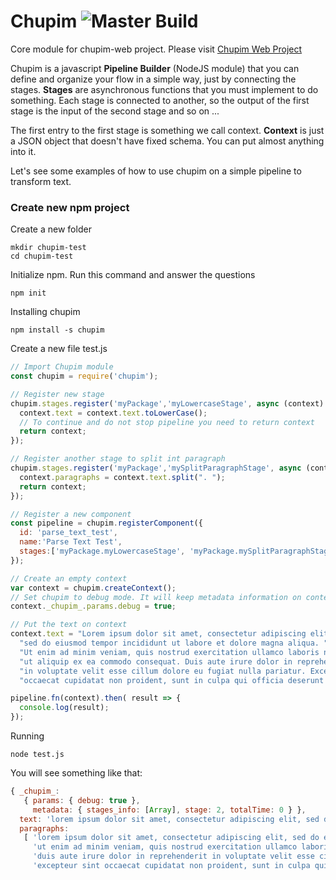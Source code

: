 # Chupim ![Master Build](https://travis-ci.org/baliberdin/chupim.svg?branch=master)
Core module for chupim-web project.
Please visit [Chupim Web Project](https://github.com/baliberdin/chupim-web)

Chupim is a javascript **Pipeline Builder** (NodeJS module) that you can define and organize your 
flow in a simple way, just by connecting the stages. **Stages** are asynchronous functions that 
you must implement to do something. Each stage is connected to another, so the output of the 
first stage is the input of the second stage and so on ...

The first entry to the first stage is something we call context.
**Context** is just a JSON object that doesn't have fixed schema. You can put almost anything into it.

Let's see some examples of how to use chupim on a simple pipeline to transform text.

### Create new npm project
Create a new folder
```shell
mkdir chupim-test
cd chupim-test
```

Initialize npm. Run this command and answer the questions
```shell
npm init
```

Installing chupim
```shell
npm install -s chupim
```

Create a new file test.js
```javascript
// Import Chupim module
const chupim = require('chupim');

// Register new stage
chupim.stages.register('myPackage','myLowercaseStage', async (context) => {
  context.text = context.text.toLowerCase();
  // To continue and do not stop pipeline you need to return context 
  return context;
});

// Register another stage to split int paragraph
chupim.stages.register('myPackage','mySplitParagraphStage', async (context) => {
  context.paragraphs = context.text.split(". ");
  return context;
});

// Register a new component
const pipeline = chupim.registerComponent({
  id: 'parse_text_test',
  name:'Parse Text Test',
  stages:['myPackage.myLowercaseStage', 'myPackage.mySplitParagraphStage']
});

// Create an empty context
var context = chupim.createContext();
// Set chupim to debug mode. It will keep metadata information on context object.
context._chupim_.params.debug = true;

// Put the text on context
context.text = "Lorem ipsum dolor sit amet, consectetur adipiscing elit, "+
  "sed do eiusmod tempor incididunt ut labore et dolore magna aliqua. "+
  "Ut enim ad minim veniam, quis nostrud exercitation ullamco laboris nisi "+
  "ut aliquip ex ea commodo consequat. Duis aute irure dolor in reprehenderit "+
  "in voluptate velit esse cillum dolore eu fugiat nulla pariatur. Excepteur sint "+
  "occaecat cupidatat non proident, sunt in culpa qui officia deserunt mollit anim id est laborum.";

pipeline.fn(context).then( result => {
  console.log(result);
});
```
Running
```shell
node test.js
```

You will see something like that:
```javascript
{ _chupim_: 
   { params: { debug: true },
     metadata: { stages_info: [Array], stage: 2, totalTime: 0 } },
  text: 'lorem ipsum dolor sit amet, consectetur adipiscing elit, sed do eiusmod tempor incididunt ut labore et dolore magna aliqua. ut enim ad minim veniam, quis nostrud exercitation ullamco laboris nisi ut aliquip ex ea commodo consequat. duis aute irure dolor in reprehenderit in voluptate velit esse cillum dolore eu fugiat nulla pariatur. excepteur sint occaecat cupidatat non proident, sunt in culpa qui officia deserunt mollit anim id est laborum.',
  paragraphs: 
   [ 'lorem ipsum dolor sit amet, consectetur adipiscing elit, sed do eiusmod tempor incididunt ut labore et dolore magna aliqua',
     'ut enim ad minim veniam, quis nostrud exercitation ullamco laboris nisi ut aliquip ex ea commodo consequat',
     'duis aute irure dolor in reprehenderit in voluptate velit esse cillum dolore eu fugiat nulla pariatur',
     'excepteur sint occaecat cupidatat non proident, sunt in culpa qui officia deserunt mollit anim id est laborum.' ] }
     
```